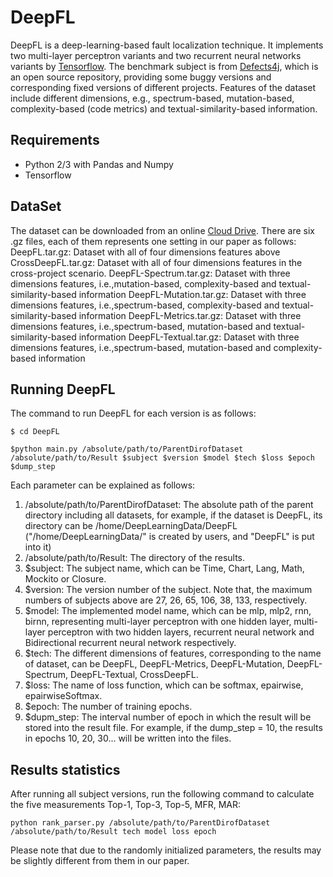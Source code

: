 # DeepFL
DeepFL is a deep-learning-based fault localization technique. It implements two multi-layer perceptron variants and two recurrent neural networks variants by [Tensorflow](https://www.tensorflow.org/). The benchmark subject is from [Defects4j](https://github.com/rjust/defects4j), which is an open source repository, providing  some buggy versions and corresponding fixed versions of different projects. Features of the dataset include different dimensions, e.g., spectrum-based, mutation-based, complexity-based (code metrics) and textual-similarity-based information.  

## Requirements ##
- Python 2/3 with Pandas and Numpy
- Tensorflow

## DataSet ##
The dataset can be downloaded from an online [Cloud Drive](https://mega.nz/#F!ffxXBISD!UQjggpnjw8oWrjSc0D7PdA). There are six .gz files, each of them represents one setting in our paper as follows:
DeepFL.tar.gz: Dataset with all of four dimensions features above
CrossDeepFL.tar.gz: Dataset with all of four dimensions features in the cross-project scenario. 
DeepFL-Spectrum.tar.gz: Dataset with three dimensions features, i.e.,mutation-based, complexity-based and textual-similarity-based information
DeepFL-Mutation.tar.gz: Dataset with three dimensions features, i.e.,spectrum-based, complexity-based and textual-similarity-based information
DeepFL-Metrics.tar.gz: Dataset with three dimensions features, i.e.,spectrum-based, mutation-based and textual-similarity-based information
DeepFL-Textual.tar.gz: Dataset with three dimensions features, i.e.,spectrum-based, mutation-based and complexity-based information
## Running DeepFL ##
The command to run DeepFL for each version is as follows:

```
$ cd DeepFL
```

```
$python main.py /absolute/path/to/ParentDirofDataset /absolute/path/to/Result $subject $version $model $tech $loss $epoch $dump_step
```
Each parameter can be explained as follows:
1. /absolute/path/to/ParentDirofDataset: The absolute path of the parent directory including all datasets, for example, if the dataset is DeepFL, its directory can be /home/DeepLearningData/DeepFL ("/home/DeepLearningData/" is created by users, and "DeepFL" is put
into it)
2. /absolute/path/to/Result: The directory of the results. 
3. $subject: The subject name, which can be Time, Chart, Lang, Math, Mockito or Closure.
4. $version: The version number of the subject. Note that, the maximum numbers of subjects above are 27, 26, 65, 106, 38, 133, respectively.
5. $model: The implemented model name, which can be mlp, mlp2, rnn, birnn, representing multi-layer perceptron with one hidden layer,
multi-layer perceptron with two hidden layers, recurrent neural network and Bidirectional recurrent neural network respectively.
6. $tech: The different dimensions of features, corresponding to the name of dataset, can be DeepFL, DeepFL-Metrics, DeepFL-Mutation,
DeepFL-Spectrum, DeepFL-Textual, CrossDeepFL.
7. $loss: The name of loss function, which can be softmax, epairwise, epairwiseSoftmax.
8. $epoch: The number of training epochs.
9. $dupm_step: The interval number of epoch in which the result will be stored into the result file. For example, if the dump_step = 10, the results in epochs 10, 20, 30... will be written into the files.

## Results statistics ##
After running all subject versions, run the following command to calculate the five measurements Top-1, Top-3, Top-5, MFR, MAR:

```
python rank_parser.py /absolute/path/to/ParentDirofDataset /absolute/path/to/Result tech model loss epoch
```
Please note that due to the randomly initialized parameters, the results may be slightly different from them in our paper.




